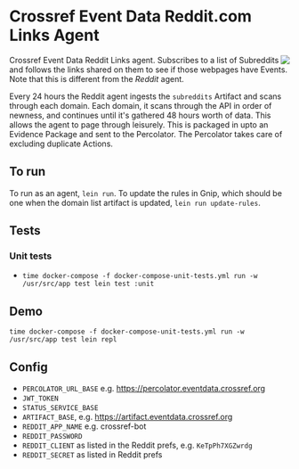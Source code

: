 # Crossref Event Data Reddit.com Links Agent

<img src="doc/logo.png" align="right" style="float: right">

Crossref Event Data Reddit Links agent. Subscribes to a list of Subreddits and follows the links shared on them to see if those webpages have Events. Note that this is different from the *Reddit* agent. 

Every 24 hours the Reddit agent ingests the `subreddits` Artifact and scans through each domain. Each domain, it scans through the API in order of newness, and continues until it's gathered 48 hours worth of data. This allows the agent to page through leisurely. This is packaged in upto an Evidence Package and sent to the Percolator. The Percolator takes care of excluding duplicate Actions.

## To run

To run as an agent, `lein run`. To update the rules in Gnip, which should be one when the domain list artifact is updated, `lein run update-rules`.

## Tests

### Unit tests

 - `time docker-compose -f docker-compose-unit-tests.yml run -w /usr/src/app test lein test :unit`



## Demo

    time docker-compose -f docker-compose-unit-tests.yml run -w /usr/src/app test lein repl

## Config

 - `PERCOLATOR_URL_BASE` e.g. https://percolator.eventdata.crossref.org
 - `JWT_TOKEN`
 - `STATUS_SERVICE_BASE`
 - `ARTIFACT_BASE`, e.g. https://artifact.eventdata.crossref.org
 - `REDDIT_APP_NAME` e.g. crossref-bot
 - `REDDIT_PASSWORD` 
 - `REDDIT_CLIENT` as listed in the Reddit prefs, e.g. `KeTpPh7XGZwrdg`
 - `REDDIT_SECRET` as listed in Reddit prefs
